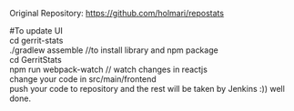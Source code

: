 Original Repository: https://github.com/holmari/repostats

#To update UI<br />
cd gerrit-stats<br />
./gradlew assemble //to install library and npm package<br />
cd GerritStats<br />
npm run webpack-watch // watch changes in reactjs<br />
change your code in src/main/frontend<br />
push your code to repository and the rest will be taken by Jenkins :)) well done.<br />
